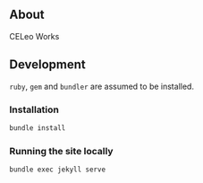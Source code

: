 ## About

CELeo Works

## Development

`ruby`, `gem` and `bundler` are assumed to be installed.

### Installation

```bash
bundle install
```

### Running the site locally 

```
bundle exec jekyll serve
```
